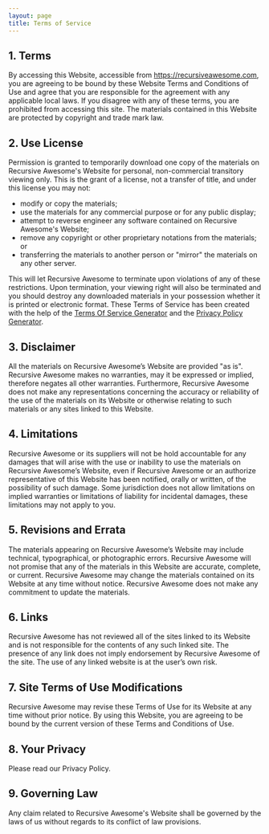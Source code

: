 ```yaml
---
layout: page
title: Terms of Service
---
```


## 1\. Terms

By accessing this Website, accessible from https://recursiveawesome.com, you are agreeing to be bound by these Website Terms and Conditions of Use and agree that you are responsible for the agreement with any applicable local laws. If you disagree with any of these terms, you are prohibited from accessing this site. The materials contained in this Website are protected by copyright and trade mark law.

## 2\. Use License

Permission is granted to temporarily download one copy of the materials on Recursive Awesome's Website for personal, non-commercial transitory viewing only. This is the grant of a license, not a transfer of title, and under this license you may not:

*   modify or copy the materials;
*   use the materials for any commercial purpose or for any public display;
*   attempt to reverse engineer any software contained on Recursive Awesome's Website;
*   remove any copyright or other proprietary notations from the materials; or
*   transferring the materials to another person or "mirror" the materials on any other server.

This will let Recursive Awesome to terminate upon violations of any of these restrictions. Upon termination, your viewing right will also be terminated and you should destroy any downloaded materials in your possession whether it is printed or electronic format. These Terms of Service has been created with the help of the [Terms Of Service Generator](https://www.termsofservicegenerator.net) and the [Privacy Policy Generator](https://www.generateprivacypolicy.com).

## 3\. Disclaimer

All the materials on Recursive Awesome’s Website are provided "as is". Recursive Awesome makes no warranties, may it be expressed or implied, therefore negates all other warranties. Furthermore, Recursive Awesome does not make any representations concerning the accuracy or reliability of the use of the materials on its Website or otherwise relating to such materials or any sites linked to this Website.

## 4\. Limitations

Recursive Awesome or its suppliers will not be hold accountable for any damages that will arise with the use or inability to use the materials on Recursive Awesome’s Website, even if Recursive Awesome or an authorize representative of this Website has been notified, orally or written, of the possibility of such damage. Some jurisdiction does not allow limitations on implied warranties or limitations of liability for incidental damages, these limitations may not apply to you.

## 5\. Revisions and Errata

The materials appearing on Recursive Awesome’s Website may include technical, typographical, or photographic errors. Recursive Awesome will not promise that any of the materials in this Website are accurate, complete, or current. Recursive Awesome may change the materials contained on its Website at any time without notice. Recursive Awesome does not make any commitment to update the materials.

## 6\. Links

Recursive Awesome has not reviewed all of the sites linked to its Website and is not responsible for the contents of any such linked site. The presence of any link does not imply endorsement by Recursive Awesome of the site. The use of any linked website is at the user’s own risk.

## 7\. Site Terms of Use Modifications

Recursive Awesome may revise these Terms of Use for its Website at any time without prior notice. By using this Website, you are agreeing to be bound by the current version of these Terms and Conditions of Use.

## 8\. Your Privacy

Please read our Privacy Policy.

## 9\. Governing Law

Any claim related to Recursive Awesome's Website shall be governed by the laws of us without regards to its conflict of law provisions.
